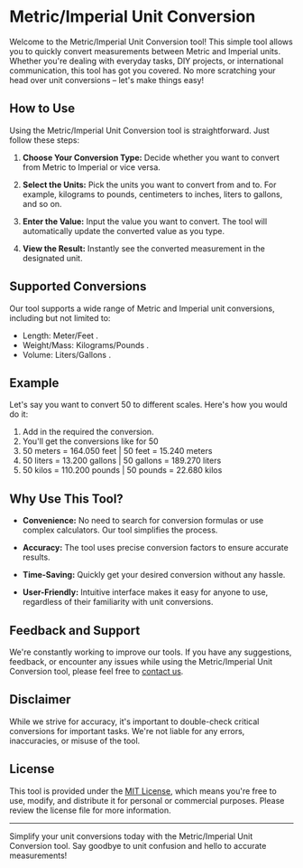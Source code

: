 # Metric/Imperial Unit Conversion 

Welcome to the Metric/Imperial Unit Conversion tool! This simple tool allows you to quickly convert measurements between Metric and Imperial units. Whether you're dealing with everyday tasks, DIY projects, or international communication, this tool has got you covered. No more scratching your head over unit conversions – let's make things easy!

## How to Use

Using the Metric/Imperial Unit Conversion tool is straightforward. Just follow these steps:

1. **Choose Your Conversion Type:** Decide whether you want to convert from Metric to Imperial or vice versa.

2. **Select the Units:** Pick the units you want to convert from and to. For example, kilograms to pounds, centimeters to inches, liters to gallons, and so on.

3. **Enter the Value:** Input the value you want to convert. The tool will automatically update the converted value as you type.

4. **View the Result:** Instantly see the converted measurement in the designated unit.

## Supported Conversions

Our tool supports a wide range of Metric and Imperial unit conversions, including but not limited to:

- Length: Meter/Feet .
- Weight/Mass: Kilograms/Pounds .
- Volume: Liters/Gallons .

## Example

Let's say you want to convert 50 to different scales. Here's how you would do it:

1. Add in the required the conversion.
2. You'll get the conversions like for 50
3. 50 meters = 164.050 feet | 50 feet = 15.240 meters
4. 50 liters = 13.200 gallons | 50 gallons = 189.270 liters
5. 50 kilos = 110.200 pounds | 50 pounds = 22.680 kilos


## Why Use This Tool?

- **Convenience:** No need to search for conversion formulas or use complex calculators. Our tool simplifies the process.

- **Accuracy:** The tool uses precise conversion factors to ensure accurate results.

- **Time-Saving:** Quickly get your desired conversion without any hassle.

- **User-Friendly:** Intuitive interface makes it easy for anyone to use, regardless of their familiarity with unit conversions.

## Feedback and Support

We're constantly working to improve our tools. If you have any suggestions, feedback, or encounter any issues while using the Metric/Imperial Unit Conversion tool, please feel free to [contact us](saxenadivv@gmail.com).

## Disclaimer

While we strive for accuracy, it's important to double-check critical conversions for important tasks. We're not liable for any errors, inaccuracies, or misuse of the tool.

## License

This tool is provided under the [MIT License](LICENSE), which means you're free to use, modify, and distribute it for personal or commercial purposes. Please review the license file for more information.

---

Simplify your unit conversions today with the Metric/Imperial Unit Conversion tool. Say goodbye to unit confusion and hello to accurate measurements!
